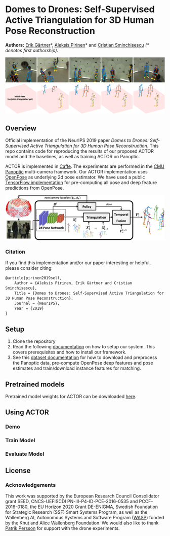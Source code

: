 # Domes to Drones: Self-Supervised Active Triangulation for 3D Human Pose Reconstruction

**Authors:** [Erik Gärtner](https://gartner.io/)\*, [Aleksis Pirinen](https://aleksispi.github.io/)\* and [Cristian Sminchisescu](http://www.maths.lth.se/sminchisescu/) _(* denotes first authorship)_.

![actor-github](docs/visualization.png)

## Overview
Official implementation of the NeurIPS 2019 paper _Domes to Drones: Self-Supervised Active Triangulation for 3D Human Pose Reconstruction_.
This repo contains code for reproducing the results of our proposed ACTOR model and the baselines, as well as training ACTOR on Panoptic.

ACTOR is implemented in [Caffe](https://github.com/BVLC/caffe). The experiments are performed in the [CMU Panoptic](http://domedb.perception.cs.cmu.edu/) multi-camera framework.
Our ACTOR implementation uses [OpenPose](https://github.com/CMU-Perceptual-Computing-Lab/openpose) as underlying 2d pose estimator. We have used
a public [TensorFlow implementation](https://gist.github.com/alesolano/b073d8ec9603246f766f9f15d002f4f4) for pre-computing all pose and deep feature predictions from OpenPose.

![actor-overview-notext-github](docs/overview.png)

### Citation
If you find this implementation and/or our paper interesting or helpful, please consider citing:

    @article{pirinen2019self,
        Author = {Aleksis Pirinen, Erik Gärtner and Cristian Sminchisescu},
        Title = {Domes to Drones: Self-Supervised Active Triangulation for 3D Human Pose Reconstruction},
        Journal = {NeurIPS},
        Year = {2019}
    }

## Setup
1. Clone the repository
2. Read the following [documentation](INSTALL.md) on how to setup our system. This covers prerequisites and how to install our framework.
3. See this [dataset documentation](dataset/README.md) for how to download and preprocess the Panoptic data, pre-compute OpenPose deep features and pose estimates and train/download instance features for matching.

## Pretrained models
Pretrained model weights for ACTOR can be downloaded [here](https://lu.box.com/s/tb2ldr28kztu0i2gclpi2etrwflvvw2j).

## Using ACTOR

### Demo

### Train Model

### Evaluate Model

## License

### Acknowledgements
This work was supported by the European Research Council Consolidator grant SEED, CNCS-UEFISCDI PN-III-P4-ID-PCE-2016-0535 and PCCF-2016-0180, the EU Horizon 2020 Grant DE-ENIGMA, Swedish Foundation for Strategic Research (SSF) Smart Systems Program, as well as the Wallenberg AI, Autonomous Systems and Software Program ([WASP](https://wasp-sweden.org/)) funded by the Knut and Alice Wallenberg Foundation. We would also like to thank [Patrik Persson](https://www.lu.se/lucat/user/10eb4de90f6e28dc2efccfd0269d5c92) for support with the drone experiments.
